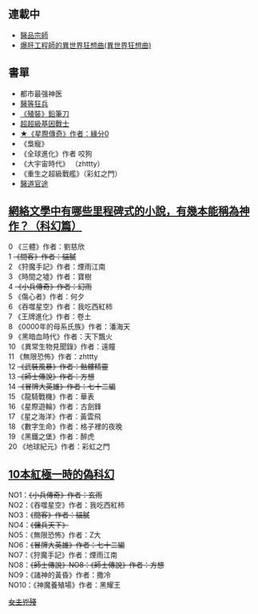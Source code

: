 ## 連載中 ##
* [醫品宗師](http://www.piaotian.com/html/8/8454/index.html)
* [爆肝工程師的異世界狂想曲(異世界狂想曲)](https://8book.com/books/novelbook_124764.html)

## 書單 ##
* 都市最强神医
* [醫等狂兵](https://www.uukanshu.com/b/59793/116910.html)
* [《殖裝》鉛筆刀](https://tw.piaotian.cc/read/2050/1090382.html)
* [超超級基因戰士](http://tw.zhsxs.com/zhsread/50179_14337873.html)
* [★《星際傳奇》作者：緣分0](http://www.ck101.org/121/121179/21166498.html)
* 《梟寵》
* 《全球進化》作者 咬狗
* 《大宇宙時代》 （zhttty）
* 《重生之超級戰艦》（彩虹之門）
* [醫道官途](https://tw.hjwzw.com/Book/Read/1656,422755)

## [網絡文學中有哪些里程碑式的小說，有幾本能稱為神作？（科幻篇）](https://kknews.cc/culture/axxjo8x.html) ##
0 《三體》作者：劉慈欣<br>
1 <s>《間客》作者：貓膩</s><br>
2 《狩魔手記》作者：煙雨江南<br>
3 《時間之墟》作者：寶樹<br>
4 <s>《小兵傳奇》作者：幻雨</s><br>
5 《傷心者》作者：何夕<br>
6 《吞噬星空》作者：我吃西紅柿<br>
7 《王牌進化》作者：卷土<br>
8 《0000年的母系氏族》作者：潘海天<br>
9 《黑暗血時代》作者：天下飄火<br>
10 《異常生物見聞錄》作者：遠瞳<br>
11 《無限恐怖》作者：zhttty<br>
12 <s>《武裝風暴》作者：骷髏精靈</s><br>
13 <s>《師士傳說》作者：方想</s><br>
14 <s>《冒牌大英雄》作者：七十二編</s><br>
15 《龍騎戰機》作者：華表<br>
16 《星際遊輪》作者：古劍鋒<br>
17 《星之海洋》作者：黃雲飛<br>
18 《數字生命》作者：格子裡的夜晚<br>
19 《黑鐵之堡》作者：醉虎<br>
20 《地球紀元》作者：彩虹之門<br>


## [10本紅極一時的偽科幻](https://kknews.cc/culture/qjkva8b.html) ##
NO1：<s>《小兵傳奇》作者：玄雨</s><br>
NO2：《吞噬星空》作者：我吃西紅柿<br>
NO3：<s>《間客》作者：貓膩</s><br>
NO4：<s>《傭兵天下》</s><br>
NO5：《無限恐怖》作者：Z大<br>
NO6：<s>《冒牌大英雄》作者：七十二編</s><br>
NO7：《狩魔手記》作者：煙雨江南<br>
NO8：<s>《師士傳說》NO8：《師士傳說》作者：方想</s><br>
NO9：《諸神的黃昏》作者：撒冷<br>
NO10：《神魔養殖場》作者：黑耀王<br>

<s>[女主兇殘](https://tw.piaotian.cc/read/12216/4444487.html)<s>
